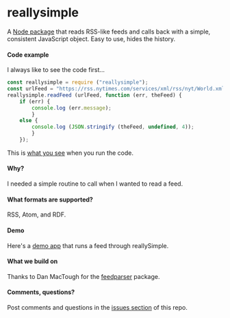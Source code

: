 # reallysimple

A <a href="https://www.npmjs.com/package/reallysimple">Node package</a> that reads RSS-like feeds and calls back with a simple, consistent JavaScript object. Easy to use, hides the history.

#### Code example

I always like to see the code first...

```javascriptconst reallysimple = require ("reallysimple");const urlFeed = "https://rss.nytimes.com/services/xml/rss/nyt/World.xml";reallysimple.readFeed (urlFeed, function (err, theFeed) {	if (err) {		console.log (err.message);		}	else {		console.log (JSON.stringify (theFeed, undefined, 4));		}	});```

This is <a href="https://github.com/scripting/reallysimple/blob/main/example/test.json">what you see</a> when you run the code. 

#### Why?

I needed a simple routine to call when I wanted to read a feed. 

#### What formats are supported?

RSS, Atom, and RDF.

#### Demo

Here's a <a href="http://feeder.scripting.com/returnjson?feedurl=https%3A%2F%2Frss.nytimes.com%2Fservices%2Fxml%2Frss%2Fnyt%2FTheater.xml">demo app</a> that runs a feed through reallySimple. 

#### What we build on

Thanks to Dan MacTough for the <a href="https://www.npmjs.com/package/feedparser">feedparser</a> package.

#### Comments, questions?

Post comments and questions in the <a href="https://github.com/scripting/reallysimple/issues/new">issues section</a> of this repo.

